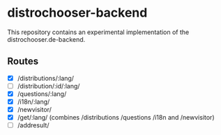 # distrochooser-backend

This repository contains an experimental implementation of the distrochooser.de-backend. 


## Routes

- [x] /distributions/:lang/
- [ ] /distribution/:id/:lang/
- [x] /questions/:lang/
- [x] /i18n/:lang/
- [x] /newvisitor/
- [x] /get/:lang/ (combines /distributions /questions /i18n and /newvisitor)
- [ ] /addresult/